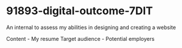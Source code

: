 # 91893-digital-outcome-7DIT
An internal to assess my abilities in designing and creating a website

Content - My resume
Target audience - Potential employers
